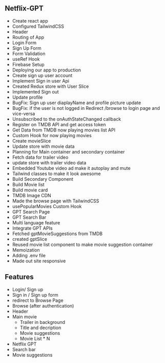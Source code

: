 ## Netflix-GPT

- Create react app
- Configured TailwindCSS
- Header
- Routing of App
- Login Form
- Sign Up Form
- Form Validation
- useRef Hook
- Firebase Setup
- Deploying our app to production
- Create sign up user account
- Implement Sign in user Api
- Created Redux store with User Slice
- Implemented Sign out
- Update profile 
- BugFix: Sign up user diaplayName and profile picture update
- BugFix: if the user is not logged in Redirect /browse to login page and vice-versa
- Unsubscribed to the onAuthStateChanged callback
- Register on TMDB API and get access token
- Get Data from TMDB now playing movies list API
- Custom Hook for now playing movies
- Create movieSlice
- Update store with movie data
- Planning for Main container and secondary container
- Fetch data for trailer video
- update store with trailer video data
- Embedded Youtube video ad make it autoplay and mute
- Tailwind classes to make it look awesome
- Build Secondary Component
- Build Movie list
- Build movie card
- TMDB Image CDN 
- Made the browse page with TailwindCSS
- usePopularMovies Custom Hook
- GPT Search Page
- GPT Search Bar
- Multi language feature
- Integrate GPT APIs
- Fetched gptMovieSuggestions from TMDB
- created gptSlice 
- Reused movie list component to make movie suggestion container
- Memoization
- Adding .env file
- Made out site responsive

## Features
- Login/ Sign up
- Sign in / Sign up form
- redirect to Browse Page
- Browse (after authentication)
- Header
- Main movie
  - Trailer in background
  - Title and decription
  - Movie suggestions
  - Movie List * N
- Netflix GPT
- Search bar
- Movie suggestions